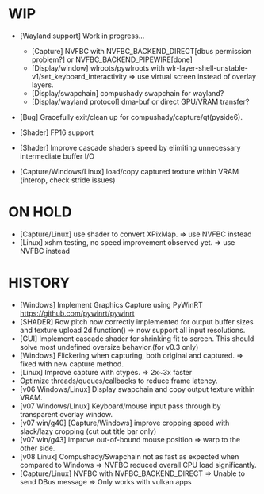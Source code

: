 # WIP
- [Wayland support] Work in progress...
  - [Capture] NVFBC with NVFBC_BACKEND_DIRECT[dbus permission problem?] or NVFBC_BACKEND_PIPEWIRE[done]
  - [Display/window] wlroots/pywlroots with wlr-layer-shell-unstable-v1/set_keyboard_interactivity => use virtual screen instead of overlay layers.
  - [Display/swapchain] compushady swapchain for wayland?
  - [Display/wayland protocol] dma-buf or direct GPU/VRAM transfer?

- [Bug] Gracefully exit/clean up for compushady/capture/qt(pyside6).
- [Shader] FP16 support
- [Shader] Improve cascade shaders speed by elimiting unnecessary intermediate buffer I/O
- [Capture/Windows/Linux] load/copy captured texture within VRAM (interop, check stride issues)

# ON HOLD
- [Capture/Linux] use shader to convert XPixMap. => use NVFBC instead
- [Linux] xshm testing, no speed improvement observed yet.  => use NVFBC instead

# HISTORY
- [Windows] Implement Graphics Capture using PyWinRT https://github.com/pywinrt/pywinrt
- [SHADER] Row pitch now correctly implemented for output buffer sizes and texture upload 2d function() => now support all input resolutions.
- [GUI] Implement cascade shader for shrinking fit to screen. This should solve most undefined oversize behavior.(for v0.3 only)
- [Windows] Flickering when capturing, both original and captured.  => fixed with new capture method.
- [Linux] Improve capture with ctypes. => 2x~3x faster
- Optimize threads/queues/callbacks to reduce frame latency.
- [v06 Windows/Linux] Display swapchain and copy output texture within VRAM.
- [v07 Windows/LInux] Keyboard/mouse input pass through by transparent overlay window.
- [v07 win/g40] [Capture/Windows] improve cropping speed with slack/lazy cropping (cut out title bar only)
- [v07 win/g43] improve out-of-bound mouse position => warp to the other side.
- [v08 Linux] Compushady/Swapchain not as fast as expected when compared to Windows => NVFBC reduced overall CPU load significantly.
- [Capture/Linux] NVFBC with NVFBC_BACKEND_DIRECT => Unable to send DBus message => Only works with vulkan apps




